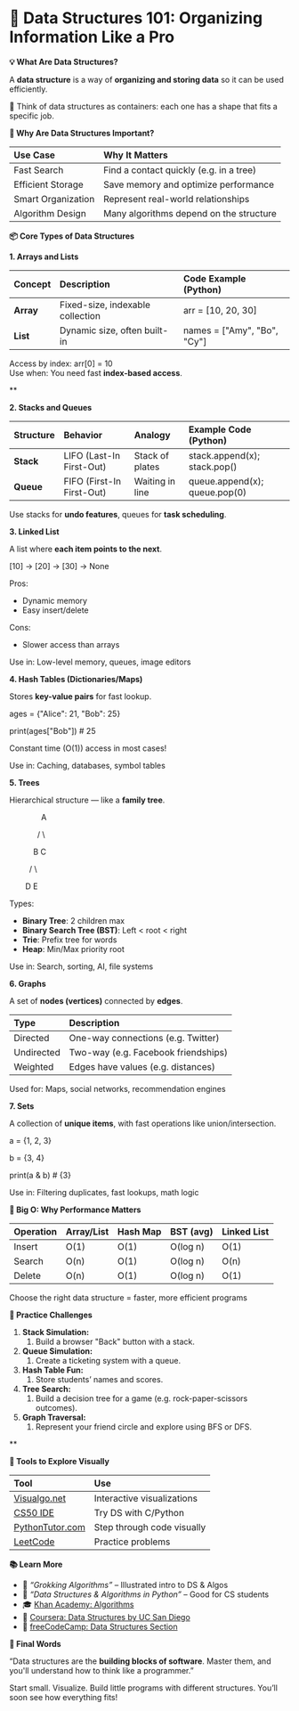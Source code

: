 # **🧱 Data Structures 101: Organizing Information Like a Pro**

**💡 What Are Data Structures?**

A **data structure** is a way of **organizing and storing data** so it can be used efficiently.

🧠 Think of data structures as containers: each one has a shape that fits a specific job.

**🧠 Why Are Data Structures Important?**

|**Use Case**|**Why It Matters**|
| :- | :- |
|Fast Search|Find a contact quickly (e.g. in a tree)|
|Efficient Storage|Save memory and optimize performance|
|Smart Organization|Represent real-world relationships|
|Algorithm Design|Many algorithms depend on the structure|

**📦 Core Types of Data Structures**

**1. Arrays and Lists**

|**Concept**|**Description**|**Code Example (Python)**|
| :- | :- | :- |
|**Array**|Fixed-size, indexable collection|arr = [10, 20, 30]|
|**List**|Dynamic size, often built-in|names = ["Amy", "Bo", "Cy"]|

Access by index: arr[0] = 10\
Use when: You need fast **index-based access**.

**

**2. Stacks and Queues**

|**Structure**|**Behavior**|**Analogy**|**Example Code (Python)**|
| :- | :- | :- | :- |
|**Stack**|LIFO (Last-In First-Out)|Stack of plates|stack.append(x); stack.pop()|
|**Queue**|FIFO (First-In First-Out)|Waiting in line|queue.append(x); queue.pop(0)|

Use stacks for **undo features**, queues for **task scheduling**.

**3. Linked List**

A list where **each item points to the next**.

[10] → [20] → [30] → None

Pros:

- Dynamic memory
- Easy insert/delete

Cons:

- Slower access than arrays

Use in: Low-level memory, queues, image editors

**4. Hash Tables (Dictionaries/Maps)**

Stores **key-value pairs** for fast lookup.

ages = {"Alice": 21, "Bob": 25}

print(ages["Bob"])  # 25

Constant time (O(1)) access in most cases!

Use in: Caching, databases, symbol tables

**5. Trees**

Hierarchical structure — like a **family tree**.

`        `A

`       `/ \

`      `B   C

`     `/ \

`    `D   E

Types:

- **Binary Tree**: 2 children max
- **Binary Search Tree (BST)**: Left < root < right
- **Trie**: Prefix tree for words
- **Heap**: Min/Max priority root

Use in: Search, sorting, AI, file systems

**6. Graphs**

A set of **nodes (vertices)** connected by **edges**.

|**Type**|**Description**|
| :- | :- |
|Directed|One-way connections (e.g. Twitter)|
|Undirected|Two-way (e.g. Facebook friendships)|
|Weighted|Edges have values (e.g. distances)|

Used for: Maps, social networks, recommendation engines

**7. Sets**

A collection of **unique items**, with fast operations like union/intersection.

a = {1, 2, 3}

b = {3, 4}

print(a & b)  # {3}

Use in: Filtering duplicates, fast lookups, math logic

**🧠 Big O: Why Performance Matters**

|**Operation**|**Array/List**|**Hash Map**|**BST (avg)**|**Linked List**|
| :- | :- | :- | :- | :- |
|Insert|O(1)|O(1)|O(log n)|O(1)|
|Search|O(n)|O(1)|O(log n)|O(n)|
|Delete|O(n)|O(1)|O(log n)|O(1)|

Choose the right data structure = faster, more efficient programs

**🧪 Practice Challenges**

1. **Stack Simulation:**
   1. Build a browser "Back" button with a stack.
1. **Queue Simulation:**
   1. Create a ticketing system with a queue.
1. **Hash Table Fun:**
   1. Store students’ names and scores.
1. **Tree Search:**
   1. Build a decision tree for a game (e.g. rock-paper-scissors outcomes).
1. **Graph Traversal:**
   1. Represent your friend circle and explore using BFS or DFS.

**

**🧰 Tools to Explore Visually**

|**Tool**|**Use**|
| :- | :- |
|[Visualgo.net](https://visualgo.net/)|Interactive visualizations|
|[CS50 IDE](https://cs50.io/)|Try DS with C/Python|
|[PythonTutor.com](https://pythontutor.com/)|Step through code visually|
|[LeetCode](https://leetcode.com/)|Practice problems|

**📚 Learn More**

- 📘 *“Grokking Algorithms”* – Illustrated intro to DS & Algos
- 📘 *“Data Structures & Algorithms in Python”* – Good for CS students
- 🎓 [Khan Academy: Algorithms](https://khanacademy.org/)
- 🧠 [Coursera: Data Structures by UC San Diego](https://coursera.org/)
- 🏁 [freeCodeCamp: Data Structures Section](https://freecodecamp.org/)

**💬 Final Words**

“Data structures are the **building blocks of software**. Master them, and you'll understand how to think like a programmer.”

Start small. Visualize. Build little programs with different structures. You’ll soon see how everything fits!



